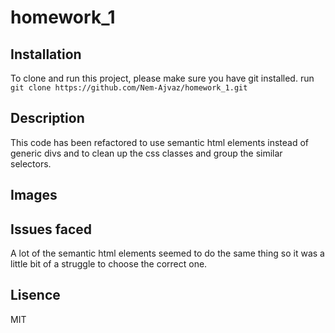 # homework_1

## Installation
To clone and run this project, please make sure you have git installed.
run `git clone https://github.com/Nem-Ajvaz/homework_1.git`

## Description
This code has been refactored to use semantic html elements instead of generic divs and to clean up the css classes and group the similar selectors.

## Images


## Issues faced
A lot of the semantic html elements seemed to do the same thing so it was a little bit of a struggle to choose the correct one.


## Lisence 
MIT